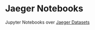 # Jaeger Notebooks

Jupyter Notebooks over [Jaeger Datasets](https://github.com/Ashmita152/jaeger-datasets)

